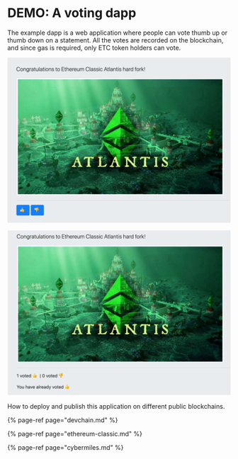 # DEMO: A voting dapp

The example dapp is a web application where people can vote thumb up or thumb down on a statement. All the votes are recorded on the blockchain, and since gas is required, only ETC token holders can vote.

![](../../.gitbook/assets/screen-shot-2019-09-30-at-1.25.37-pm.png)

![](../../.gitbook/assets/screen-shot-2019-09-30-at-1.27.20-pm.png)

How to deploy and publish this application on different public blockchains.

{% page-ref page="devchain.md" %}

{% page-ref page="ethereum-classic.md" %}

{% page-ref page="cybermiles.md" %}

